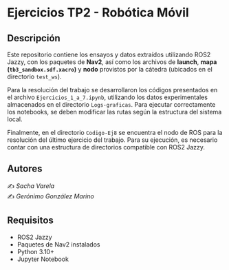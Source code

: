 # Ejercicios TP2 - Robótica Móvil

## Descripción

Este repositorio contiene los ensayos y datos extraídos utilizando ROS2 Jazzy, con los paquetes de **Nav2**, así como los archivos de **launch**, **mapa (`tb3_sandbox.sdf.xacro`)** y **nodo** provistos por la cátedra (ubicados en el directorio `test_ws`).

Para la resolución del trabajo se desarrollaron los códigos presentados en el archivo `Ejercicios_1_a_7.ipynb`, utilizando los datos experimentales almacenados en el directorio `Logs-graficas`. Para ejecutar correctamente los notebooks, se deben modificar las rutas según la estructura del sistema local.

Finalmente, en el directorio `Codigo-Ej8` se encuentra el nodo de ROS para la resolución del último ejercicio del trabajo. Para su ejecución, es necesario contar con una estructura de directorios compatible con ROS2 Jazzy.

## Autores

✍️ *Sacha Varela*  
✍️ *Gerónimo González Marino*

## Requisitos

- ROS2 Jazzy
- Paquetes de Nav2 instalados
- Python 3.10+
- Jupyter Notebook
